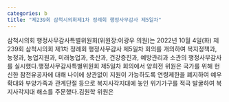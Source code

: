 ```yaml
---
categories: b
title: "제239회 삼척시의회제1차 정례회 행정사무감사 제5일차"
---
```

삼척시의회 행정사무감사특별위원회(위원장:이광우 의원)는 2022년 10월 4일(화) 제239회 삼척시의회 제1차 정례회 행정사무감사 제5일차 회의를 개의하여 복지정책과, 농정과, 농업지원과, 미래농업과, 축산과, 건강증진과, 예방관리과 소관의 행정사무감사를 실시했다.행정사무감사특별위원회 제5일차 회의에서 양희전 위원은 국가를 위해 헌신한 참전유공자에 대해 나이에 상관없이 지원이 가능하도록 연령제한을 폐지하여 예우 확대와 부양가족과 관계단절 등으로 복지사각지대에 놓인 위기가구를 적극 발굴하여 복지사각지대 해소를 주문했다.김원학 위원은